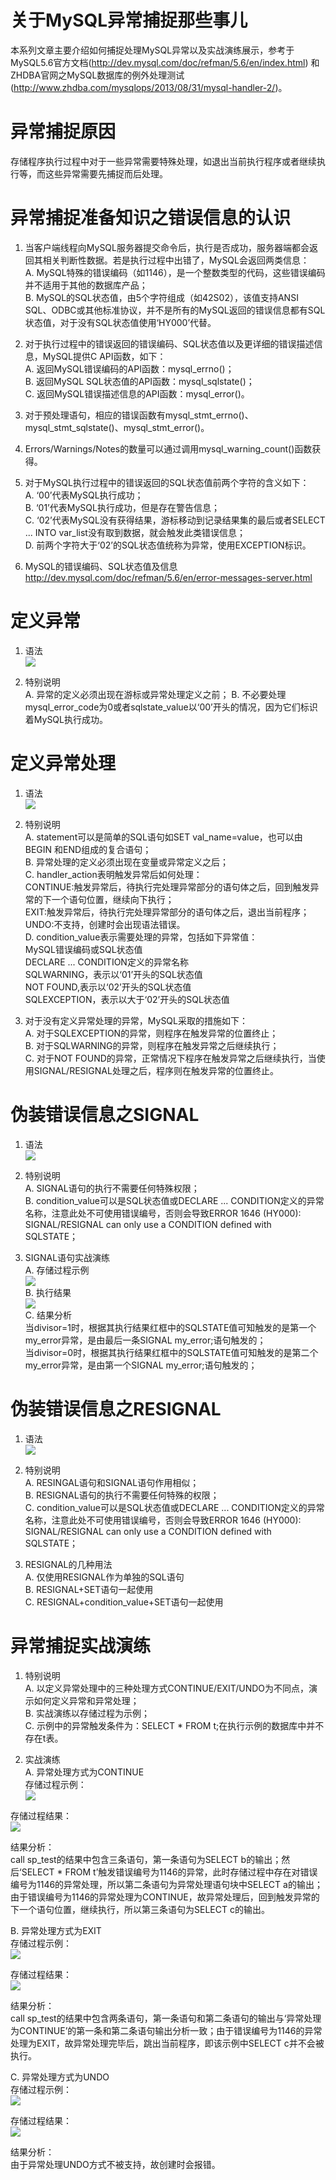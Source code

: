 关于MySQL异常捕捉那些事儿
=======================

本系列文章主要介绍如何捕捉处理MySQL异常以及实战演练展示，参考于MySQL5.6官方文档(http://dev.mysql.com/doc/refman/5.6/en/index.html) 和 ZHDBA官网之MySQL数据库的例外处理测试(http://www.zhdba.com/mysqlops/2013/08/31/mysql-handler-2/)。  

异常捕捉原因
===========
存储程序执行过程中对于一些异常需要特殊处理，如退出当前执行程序或者继续执行等，而这些异常需要先捕捉而后处理。  

异常捕捉准备知识之错误信息的认识
============================
1. 当客户端线程向MySQL服务器提交命令后，执行是否成功，服务器端都会返回其相关判断性数据。若是执行过程中出错了，MySQL会返回两类信息：  
A. MySQL特殊的错误编码（如1146），是一个整数类型的代码，这些错误编码并不适用于其他的数据库产品；  
B. MySQL的SQL状态值，由5个字符组成（如42S02），该值支持ANSI SQL、ODBC或其他标准协议，并不是所有的MySQL返回的错误信息都有SQL状态值，对于没有SQL状态值使用‘HY000’代替。  

2. 对于执行过程中的错误返回的错误编码、SQL状态值以及更详细的错误描述信息，MySQL提供C API函数，如下：  
A. 返回MySQL错误编码的API函数：mysql_errno()；  
B. 返回MySQL SQL状态值的API函数：mysql_sqlstate()；  
C. 返回MySQL错误描述信息的API函数：mysql_error()。  

3. 对于预处理语句，相应的错误函数有mysql_stmt_errno()、mysql_stmt_sqlstate()、mysql_stmt_error()。  

4. Errors/Warnings/Notes的数量可以通过调用mysql_warning_count()函数获得。  

5. 对于MySQL执行过程中的错误返回的SQL状态值前两个字符的含义如下：  
A. ‘00’代表MySQL执行成功；  
B. ‘01’代表MySQL执行成功，但是存在警告信息；  
C. ‘02’代表MySQL没有获得结果，游标移动到记录结果集的最后或者SELECT ... INTO var_list没有取到数据，就会触发此类错误信息；  
D. 前两个字符大于‘02’的SQL状态值统称为异常，使用EXCEPTION标识。  

6. MySQL的错误编码、SQL状态值及信息  
http://dev.mysql.com/doc/refman/5.6/en/error-messages-server.html  

定义异常
=======
1. 语法  
![](https://github.com/wing324/MySQL-Github/blob/master/image/MySQL_exception1.png)  

2. 特别说明  
A. 异常的定义必须出现在游标或异常处理定义之前；
B. 不必要处理mysql_error_code为0或者sqlstate_value以‘00’开头的情况，因为它们标识着MySQL执行成功。

定义异常处理
===========
1. 语法  
![](https://github.com/wing324/MySQL-Github/blob/master/image/MySQL_exception2.png)  

2. 特别说明  
A. statement可以是简单的SQL语句如SET val_name=value，也可以由BEGIN 和END组成的复合语句；  
B. 异常处理的定义必须出现在变量或异常定义之后；  
C. handler_action表明触发异常后如何处理：  
CONTINUE:触发异常后，待执行完处理异常部分的语句体之后，回到触发异常的下一个语句位置，继续向下执行；  
EXIT:触发异常后，待执行完处理异常部分的语句体之后，退出当前程序；  
UNDO:不支持，创建时会出现语法错误。  
D. condition_value表示需要处理的异常，包括如下异常值：  
MySQL错误编码或SQL状态值  
DECLARE ... CONDITION定义的异常名称  
SQLWARNING，表示以‘01’开头的SQL状态值  
NOT FOUND,表示以‘02’开头的SQL状态值  
SQLEXCEPTION，表示以大于‘02’开头的SQL状态值  

3. 对于没有定义异常处理的异常，MySQL采取的措施如下：  
A. 对于SQLEXCEPTION的异常，则程序在触发异常的位置终止；  
B. 对于SQLWARNING的异常，则程序在触发异常之后继续执行；  
C. 对于NOT FOUND的异常，正常情况下程序在触发异常之后继续执行，当使用SIGNAL/RESIGNAL处理之后，程序则在触发异常的位置终止。  

伪装错误信息之SIGNAL
==================
1. 语法  
![](https://github.com/wing324/MySQL-Github/blob/master/image/MySQL_EXCEPTION3.png)  

2. 特别说明  
A. SIGNAL语句的执行不需要任何特殊权限；  
B. condition_value可以是SQL状态值或DECLARE ... CONDITION定义的异常名称，注意此处不可使用错误编号，否则会导致ERROR 1646 (HY000): SIGNAL/RESIGNAL can only use a CONDITION defined with SQLSTATE；  

3. SIGNAL语句实战演练  
A. 存储过程示例  
![](https://github.com/wing324/MySQL-Github/blob/master/image/MySQL_exception4.png)  
B. 执行结果  
![](https://github.com/wing324/MySQL-Github/blob/master/image/MySQL_exception5.png)  
C. 结果分析  
当divisor=1时，根据其执行结果红框中的SQLSTATE值可知触发的是第一个my_error异常，是由最后一条SIGNAL my_error;语句触发的；  
当divisor=0时，根据其执行结果红框中的SQLSTATE值可知触发的是第二个my_error异常，是由第一个SIGNAL my_error;语句触发的；  

伪装错误信息之RESIGNAL
=====================
1. 语法  
![](https://github.com/wing324/MySQL-Github/blob/master/image/MySQL_exception6.png)  

2. 特别说明  
A. RESINGAL语句和SIGNAL语句作用相似；  
B. RESIGNAL语句的执行不需要任何特殊的权限；  
C. condition_value可以是SQL状态值或DECLARE ... CONDITION定义的异常名称，注意此处不可使用错误编号，否则会导致ERROR 1646 (HY000): SIGNAL/RESIGNAL can only use a CONDITION defined with SQLSTATE；  

3. RESIGNAL的几种用法  
A. 仅使用RESIGNAL作为单独的SQL语句  
B. RESIGNAL+SET语句一起使用  
C. RESIGNAL+condition_value+SET语句一起使用  

异常捕捉实战演练
==============
1. 特别说明  
A. 以定义异常处理中的三种处理方式CONTINUE/EXIT/UNDO为不同点，演示如何定义异常和异常处理；  
B. 实战演练以存储过程为示例；  
C. 示例中的异常触发条件为：SELECT * FROM t;在执行示例的数据库中并不存在t表。  

2. 实战演练  
A. 异常处理方式为CONTINUE  
存储过程示例：  
![](https://github.com/wing324/MySQL-Github/blob/master/image/MySQL_exception7.png)  

存储过程结果：  
![](https://github.com/wing324/MySQL-Github/blob/master/image/MySQL_exception8.png)  

结果分析：  
call sp_test的结果中包含三条语句，第一条语句为SELECT b的输出；然后‘SELECT * FROM t’触发错误编号为1146的异常，此时存储过程中存在对错误编号为1146的异常处理，所以第二条语句为异常处理语句块中SELECT a的输出；由于错误编号为1146的异常处理为CONTINUE，故异常处理后，回到触发异常的下一个语句位置，继续执行，所以第三条语句为SELECT c的输出。  

B. 异常处理方式为EXIT  
存储过程示例：  
![](https://github.com/wing324/MySQL-Github/blob/master/image/MySQL_exception9.png)  

存储过程结果：  
![](https://github.com/wing324/MySQL-Github/blob/master/image/MySQL_exception10.png)

结果分析：  
call sp_test的结果中包含两条语句，第一条语句和第二条语句的输出与‘异常处理为CONTINUE’的第一条和第二条语句输出分析一致；由于错误编号为1146的异常处理为EXIT，故异常处理完毕后，跳出当前程序，即该示例中SELECT c并不会被执行。  

C. 异常处理方式为UNDO  
存储过程示例：  
![](https://github.com/wing324/MySQL-Github/blob/master/image/MySQL_exception11.png)  

存储过程结果：  
![](https://github.com/wing324/MySQL-Github/blob/master/image/MySQL_exception13.png)  

结果分析：  
由于异常处理UNDO方式不被支持，故创建时会报错。  